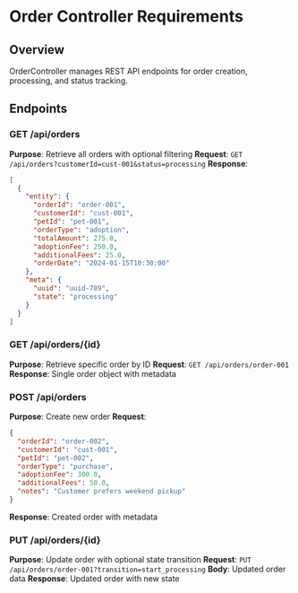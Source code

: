 # Order Controller Requirements

## Overview
OrderController manages REST API endpoints for order creation, processing, and status tracking.

## Endpoints

### GET /api/orders
**Purpose**: Retrieve all orders with optional filtering
**Request**: `GET /api/orders?customerId=cust-001&status=processing`
**Response**:
```json
[
  {
    "entity": {
      "orderId": "order-001",
      "customerId": "cust-001",
      "petId": "pet-001",
      "orderType": "adoption",
      "totalAmount": 275.0,
      "adoptionFee": 250.0,
      "additionalFees": 25.0,
      "orderDate": "2024-01-15T10:30:00"
    },
    "meta": {
      "uuid": "uuid-789",
      "state": "processing"
    }
  }
]
```

### GET /api/orders/{id}
**Purpose**: Retrieve specific order by ID
**Request**: `GET /api/orders/order-001`
**Response**: Single order object with metadata

### POST /api/orders
**Purpose**: Create new order
**Request**:
```json
{
  "orderId": "order-002",
  "customerId": "cust-001",
  "petId": "pet-002",
  "orderType": "purchase",
  "adoptionFee": 300.0,
  "additionalFees": 50.0,
  "notes": "Customer prefers weekend pickup"
}
```
**Response**: Created order with metadata

### PUT /api/orders/{id}
**Purpose**: Update order with optional state transition
**Request**: `PUT /api/orders/order-001?transition=start_processing`
**Body**: Updated order data
**Response**: Updated order with new state
